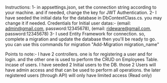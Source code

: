 Instructions:
1- in appsettings.json, set the connection string according to your machine. and if needed, change the key for JWT Authentication.
2- I have seeded the initial data for the database in DbContextClass.cs. you may change it if needed.
Credentials for Initial user datas:-
(email: admin@gmail.com, password:12345678), (email: rideware@gmail.com, password:12345678)
3- I used Entity Framework for connection. so, complete a migration and update the database then you'll be ready to go. you can use this commands for migration "Add-Migration migration_name"

Points to note:-
I have 2 controllers. one is for registering a user and for login. and the other one is used to perform the CRUD on Employees Table.
incase of users. I have seeded 2 Initial users to the DB. those 2 Users will have admin access and that can be used to perform all operations.
the later registered users (through API) will only have limited access (Read only)
